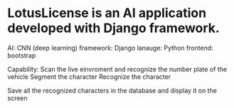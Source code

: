 # LotusLicense is an AI application developed with Django framework.
AI: CNN (deep learning)
framework: Django
lanauge: Python
frontend: bootstrap

Capability:
Scan the live einvroment and recognize the number plate of the vehicle
Segment the character
Recognize the character

Save all the recognized characters in the database and display it on the screen
